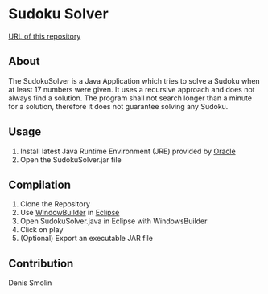 # Sudoku Solver
[URL of this repository](https://github.com/smolinde/SudokuSolver/)
## About
The SudokuSolver is a Java Application which tries to solve a Sudoku when at least 17 numbers were given. It uses a recursive approach and does not always find a solution. The program shall not search longer than a minute for a solution, therefore it does not guarantee solving any Sudoku.
## Usage
1) Install latest Java Runtime Environment (JRE) provided by [Oracle](https://www.oracle.com/de/java/technologies/downloads/)
2) Open the SudokuSolver.jar file
## Compilation
1) Clone the Repository
2) Use [WindowBuilder](https://projects.eclipse.org/projects/tools.windowbuilder) in [Eclipse](https://www.eclipse.org/downloads/)
3) Open SudokuSolver.java in Eclipse with WindowsBuilder
4) Click on play
5) (Optional) Export an executable JAR file
## Contribution
Denis Smolin
